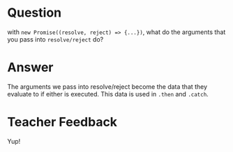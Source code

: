 # Question

with `new Promise((resolve, reject) => {...})`, what do the arguments that you pass into `resolve/reject` do?

# Answer

The arguments we pass into resolve/reject become the data that they evaluate to if either is executed. This data is used in `.then` and `.catch`.

# Teacher Feedback

Yup!
